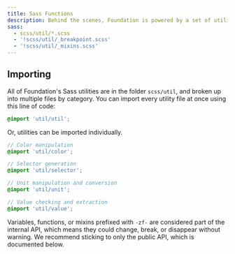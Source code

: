 ```yaml
---
title: Sass Functions
description: Behind the scenes, Foundation is powered by a set of utility Sass functions that help us work with colors, units, selectors, and more.
sass:
  - scss/util/*.scss
  - '!scss/util/_breakpoint.scss'
  - '!scss/util/_mixins.scss'
---
```


## Importing
 
All of Foundation's Sass utilities are in the folder `scss/util`, and broken up into multiple files by category. You can import every utility file at once using this line of code:

```scss
@import 'util/util';
```

Or, utilities can be imported individually.

```scss
// Color manipulation
@import 'util/color';

// Selector generation
@import 'util/selector';

// Unit manipulation and conversion
@import 'util/unit';

// Value checking and extraction
@import 'util/value';
```

<div class="callout warning">
  <p>Variables, functions, or mixins prefixed with <code>-zf-</code> are considered part of the internal API, which means they could change, break, or disappear without warning. We recommend sticking to only the public API, which is documented below.</p>
</div>
